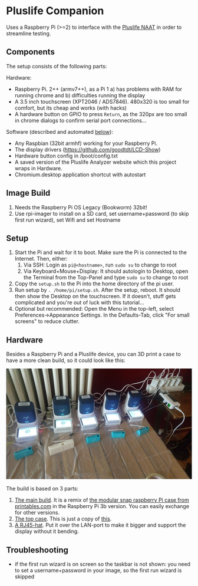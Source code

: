 # Pluslife Companion

Uses a Raspberry Pi (>=2) to interface with the [Pluslife NAAT](virus.sucks/pluslife) in order to streamline testing.

## Components

The setup consists of the following parts:

Hardware:
- Raspberry Pi. 2++ (armv7++), as a Pi 1 a) has problems with RAM for running chrome and b) difficulties running the display
- A 3.5 inch touchscreen (XPT2046 / ADS7846). 480x320 is too small for comfort, but its cheap and works (with hacks)
- A hardware button on GPIO to press `Return`, as the 320px are too small in chrome dialogs to confirm serial port connections...

Software (described and automated [below](#Setup)):
- Any Raspbian (32bit armhf) working for your Raspberry Pi.
- The display drivers (https://github.com/goodtdt/LCD-Show)
- Hardware button config in /boot/config.txt
- A saved version of the Pluslife Analyzer website which this project wraps in Hardware.
- Chromium.desktop application shortcut with autostart

## Image Build

1. Needs the Raspberry Pi OS Legacy (Bookworm) 32bit!
2. Use rpi-imager to install on a SD card, set username+password (to skip first run wizard), set Wifi and set Hostname

## Setup

1. Start the Pi and wait for it to boot. Make sure the Pi is connected to the Internet. Then, either:
   1. Via SSH: Login as `pi@<hostname>`, run `sudo su` to change to root
   2. Via Keyboard+Mouse+Display: It should autologin to Desktop, open the Terminal from the Top-Panel and type `sudo su` to change to root
2. Copy the `setup.sh` to the Pi into the home directory of the pi user.
3. Run setup by `. /home/pi/setup.sh`. After the setup, reboot. It should then show the Desktop on the touchscreen.
   If it doesn't, stuff gets complicated and you're out of luck with this tutorial...
4. Optional but recommended: Open the Menu in the top-left, select Preferences->Appearance Settings.
    In the Defaults-Tab, click "For small screens" to reduce clutter.

## Hardware

Besides a Raspberry Pi and a Pluslife device, you can 3D print a case to have a more clean build, so it could look like this:

<img src="res/test_setup.jpeg" height="300">

The build is based on 3 parts:

1. [The main build](res/3d_case_3b.stl). It is a remix of [the modular snap raspberry Pi case from printables.com](https://www.printables.com/model/106225-modular-snap-together-raspberry-pi-2b3b3b4-case-w-/files) in the Raspberry Pi 3b version. You can easily exchange for other versions.
2. [The top case](res/3d_top_3b.stl). This is just a copy of [this](https://www.printables.com/model/280272-raspberry-pi-3b-35-screen-top-case).
3. [A RJ45-hat](res/3d_LAN_top.stl). Put it over the LAN-port to make it bigger and support the display without it bending. 

## Troubleshooting

- if the first run wizard is on screen so the taskbar is not shown: you need to set a username+password in your image, so the first run wizard is skipped